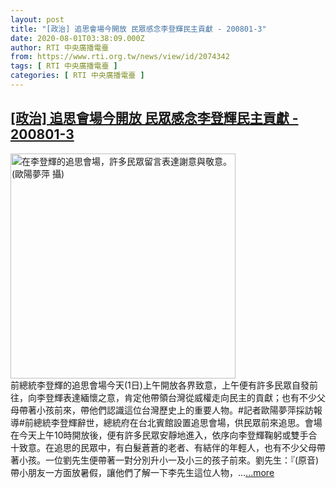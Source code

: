 ```yaml
---
layout: post
title: "[政治] 追思會場今開放 民眾感念李登輝民主貢獻 - 200801-3"
date: 2020-08-01T03:38:09.000Z
author: RTI 中央廣播電臺
from: https://www.rti.org.tw/news/view/id/2074342
tags: [ RTI 中央廣播電臺 ]
categories: [ RTI 中央廣播電臺 ]
---
```

<!--1596253089000-->
[[政治] 追思會場今開放 民眾感念李登輝民主貢獻 - 200801-3](https://www.rti.org.tw/news/view/id/2074342)
------

<div>
<img src="https://static.rti.org.tw/assets/thumbnails/2020/08/01/756d421db1726bf92539c8ba2e0f93ef.jpg" width="360" alt="在李登輝的追思會場，許多民眾留言表達謝意與敬意。(歐陽夢萍 攝)" title="在李登輝的追思會場，許多民眾留言表達謝意與敬意。(歐陽夢萍 攝)"><br>前總統李登輝的追思會場今天(1日)上午開放各界致意，上午便有許多民眾自發前往，向李登輝表達緬懷之意，肯定他帶領台灣從威權走向民主的貢獻；也有不少父母帶著小孩前來，帶他們認識這位台灣歷史上的重要人物。#記者歐陽夢萍採訪報導#前總統李登輝辭世，總統府在台北賓館設置追思會場，供民眾前來追思。會場在今天上午10時開放後，便有許多民眾安靜地進入，依序向李登輝鞠躬或雙手合十致意。在追思的民眾中，有白髮蒼蒼的老者、有結伴的年輕人，也有不少父母帶著小孩。一位劉先生便帶著一對分別升小一及小三的孩子前來。劉先生：『(原音)帶小朋友一方面放暑假，讓他們了解一下李先生這位人物，...<a target="_blank" href="https://www.rti.org.tw/news/view/id/2074342">...more</a>
</div>
